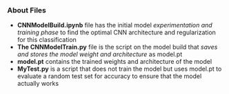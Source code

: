 ### About Files

- **CNNModelBuild.ipynb** file has the initial model _experimentation and training phase_ to find the optimal CNN architecture and regularization for this classification
- **The CNNModelTrain.py** file is the script on the model build that _saves and stores the model weight and architecture_ as model.pt
- **model.pt** contains the trained weights and architecture of the model
- **MyTest.py** is a script that does not train the model but uses model.pt to evaluate a random test set for accuracy to ensure that the model actually works
